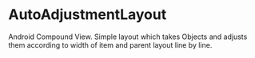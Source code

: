 # AutoAdjustmentLayout
Android Compound View. Simple layout which takes Objects and  adjusts them according to width of item and parent layout line by line.
